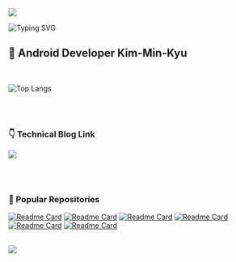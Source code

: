 <img src="https://capsule-render.vercel.app/api?type=waving&color=auto&height=150&section=header" />

![Typing SVG](https://readme-typing-svg.demolab.com?font=Rubik&weight=700&size=35&duration=1500&pause=10000&color=204FFF&random=false&width=435&lines=Welcome+to+Oscar+World+!)

## 📱 Android Developer Kim-Min-Kyu

<br/>

![Top Langs](https://github-readme-stats.vercel.app/api/top-langs/?username=Oscar-World)

<br/><br/>

### 👇 Technical Blog Link

<a href="https://oscarstory.tistory.com/"><img src="https://img.shields.io/badge/TISTORY-EC4815?style=flat-square&logo=Tistory&logoColor=FFFFFF"/></a>

<br/><br/>

### 🔖 Popular Repositories
[![Readme Card](https://github-readme-stats.vercel.app/api/pin/?username=Oscar-World&repo=FishingGame)](https://github.com/Oscar-World/FishingGame)
[![Readme Card](https://github-readme-stats.vercel.app/api/pin/?username=Oscar-World&repo=TravelofRecord)](https://github.com/Oscar-World/TravelofRecord)
[![Readme Card](https://github-readme-stats.vercel.app/api/pin/?username=Oscar-World&repo=Couch)](https://github.com/Oscar-World/Couch)
[![Readme Card](https://github-readme-stats.vercel.app/api/pin/?username=Oscar-World&repo=DrawingBoard)](https://github.com/Oscar-World/DrawingBoard)
[![Readme Card](https://github-readme-stats.vercel.app/api/pin/?username=Oscar-World&repo=Hilt-Example)](https://github.com/Oscar-World/Hilt-Example)
[![Readme Card](https://github-readme-stats.vercel.app/api/pin/?username=Oscar-World&repo=Dagger-Example)](https://github.com/Oscar-World/Dagger-Example)

<br/>

<img src="https://capsule-render.vercel.app/api?type=waving&color=auto&height=150&section=footer" />

